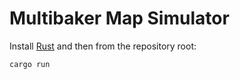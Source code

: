 # Multibaker Map Simulator

Install [Rust](https://rust-lang.org/tools/install/) and then from the repository root:
```bash
cargo run
```

